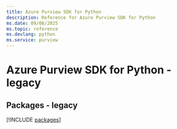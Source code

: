 ```yaml
---
title: Azure Purview SDK for Python
description: Reference for Azure Purview SDK for Python
ms.date: 09/08/2025
ms.topic: reference
ms.devlang: python
ms.service: purview
---
```

# Azure Purview SDK for Python - legacy
## Packages - legacy
[!INCLUDE [packages](purview-index.md)]